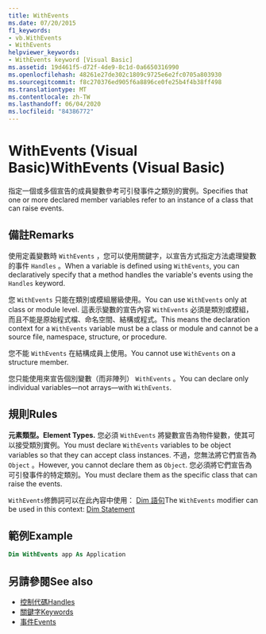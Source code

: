 ```yaml
---
title: WithEvents
ms.date: 07/20/2015
f1_keywords:
- vb.WithEvents
- WithEvents
helpviewer_keywords:
- WithEvents keyword [Visual Basic]
ms.assetid: 19d461f5-d72f-4de9-8c1d-0a6650316990
ms.openlocfilehash: 48261e27de302c1809c9725e6e2fc0705a803930
ms.sourcegitcommit: f8c270376ed905f6a8896ce0fe25b4f4b38ff498
ms.translationtype: MT
ms.contentlocale: zh-TW
ms.lasthandoff: 06/04/2020
ms.locfileid: "84386772"
---
```

# <a name="withevents-visual-basic"></a><span data-ttu-id="507c7-102">WithEvents (Visual Basic)</span><span class="sxs-lookup"><span data-stu-id="507c7-102">WithEvents (Visual Basic)</span></span>
<span data-ttu-id="507c7-103">指定一個或多個宣告的成員變數參考可引發事件之類別的實例。</span><span class="sxs-lookup"><span data-stu-id="507c7-103">Specifies that one or more declared member variables refer to an instance of a class that can raise events.</span></span>

## <a name="remarks"></a><span data-ttu-id="507c7-104">備註</span><span class="sxs-lookup"><span data-stu-id="507c7-104">Remarks</span></span>

<span data-ttu-id="507c7-105">使用定義變數時 `WithEvents` ，您可以使用關鍵字，以宣告方式指定方法處理變數的事件 `Handles` 。</span><span class="sxs-lookup"><span data-stu-id="507c7-105">When a variable is defined using `WithEvents`, you can declaratively specify that a method handles the variable's events using the `Handles` keyword.</span></span>

<span data-ttu-id="507c7-106">您 `WithEvents` 只能在類別或模組層級使用。</span><span class="sxs-lookup"><span data-stu-id="507c7-106">You can use `WithEvents` only at class or module level.</span></span> <span data-ttu-id="507c7-107">這表示變數的宣告內容 `WithEvents` 必須是類別或模組，而且不能是原始程式檔、命名空間、結構或程式。</span><span class="sxs-lookup"><span data-stu-id="507c7-107">This means the declaration context for a `WithEvents` variable must be a class or module and cannot be a source file, namespace, structure, or procedure.</span></span>

<span data-ttu-id="507c7-108">您不能 `WithEvents` 在結構成員上使用。</span><span class="sxs-lookup"><span data-stu-id="507c7-108">You cannot use `WithEvents` on a structure member.</span></span>

<span data-ttu-id="507c7-109">您只能使用來宣告個別變數（而非陣列） `WithEvents` 。</span><span class="sxs-lookup"><span data-stu-id="507c7-109">You can declare only individual variables—not arrays—with `WithEvents`.</span></span>

## <a name="rules"></a><span data-ttu-id="507c7-110">規則</span><span class="sxs-lookup"><span data-stu-id="507c7-110">Rules</span></span>

<span data-ttu-id="507c7-111">**元素類型。**</span><span class="sxs-lookup"><span data-stu-id="507c7-111">**Element Types.**</span></span> <span data-ttu-id="507c7-112">您必須 `WithEvents` 將變數宣告為物件變數，使其可以接受類別實例。</span><span class="sxs-lookup"><span data-stu-id="507c7-112">You must declare `WithEvents` variables to be object variables so that they can accept class instances.</span></span> <span data-ttu-id="507c7-113">不過，您無法將它們宣告為 `Object` 。</span><span class="sxs-lookup"><span data-stu-id="507c7-113">However, you cannot declare them as `Object`.</span></span> <span data-ttu-id="507c7-114">您必須將它們宣告為可引發事件的特定類別。</span><span class="sxs-lookup"><span data-stu-id="507c7-114">You must declare them as the specific class that can raise the events.</span></span>

<span data-ttu-id="507c7-115">`WithEvents`修飾詞可以在此內容中使用： [Dim 語句](../statements/dim-statement.md)</span><span class="sxs-lookup"><span data-stu-id="507c7-115">The `WithEvents` modifier can be used in this context: [Dim Statement](../statements/dim-statement.md)</span></span>

## <a name="example"></a><span data-ttu-id="507c7-116">範例</span><span class="sxs-lookup"><span data-stu-id="507c7-116">Example</span></span>

```vb
Dim WithEvents app As Application
```

## <a name="see-also"></a><span data-ttu-id="507c7-117">另請參閱</span><span class="sxs-lookup"><span data-stu-id="507c7-117">See also</span></span>

- [<span data-ttu-id="507c7-118">控制代碼</span><span class="sxs-lookup"><span data-stu-id="507c7-118">Handles</span></span>](../statements/handles-clause.md)
- [<span data-ttu-id="507c7-119">關鍵字</span><span class="sxs-lookup"><span data-stu-id="507c7-119">Keywords</span></span>](../keywords/index.md)
- [<span data-ttu-id="507c7-120">事件</span><span class="sxs-lookup"><span data-stu-id="507c7-120">Events</span></span>](../../programming-guide/language-features/events/index.md)
